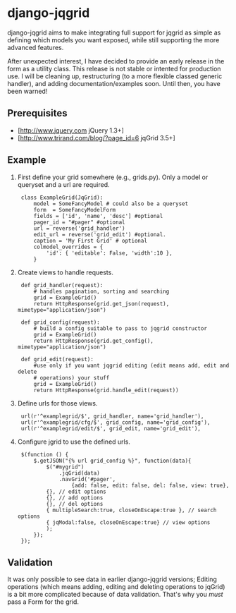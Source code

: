 django-jqgrid 
====================
django-jqgrid aims to make integrating full support for jqgrid as simple as
defining which models you want exposed, while still supporting the more
advanced features.

After unexpected interest, I have decided to provide an early release in the
form as a utility class. This release is not stable or intented for production
use. I will be cleaning up, restructuring (to a more flexible classed generic
handler), and adding documentation/examples soon. Until then, you have been 
warned! 

Prerequisites 
--------------
  * [http://www.jquery.com jQuery 1.3+]
  * [http://www.trirand.com/blog/?page_id=6 jqGrid 3.5+]

Example 
--------

1. First define your grid somewhere (e.g., grids.py). Only a model or queryset
   and a url are required.

        class ExampleGrid(JqGrid):
            model = SomeFancyModel # could also be a queryset
            form  = SomeFancyModelForm
            fields = ['id', 'name', 'desc'] #optional 
            pager_id = "#pager" #optional
            url = reverse('grid_handler')
            edit_url = reverse('grid_edit') #optional.
            caption = 'My First Grid' # optional
            colmodel_overrides = {
                'id': { 'editable': False, 'width':10 },
            }

2. Create views to handle requests.

        def grid_handler(request):
            # handles pagination, sorting and searching
            grid = ExampleGrid()
            return HttpResponse(grid.get_json(request), mimetype="application/json")

        def grid_config(request):
            # build a config suitable to pass to jqgrid constructor   
            grid = ExampleGrid()
            return HttpResponse(grid.get_config(), mimetype="application/json")

        def grid_edit(request):
            #use only if you want jqgrid editing (edit means add, edit and delete
            # operations) your stuff
            grid = ExampleGrid()
            return HttpResponse(grid.handle_edit(request))


3. Define urls for those views.

        url(r'^examplegrid/$', grid_handler, name='grid_handler'),
        url(r'^examplegrid/cfg/$', grid_config, name='grid_config'),
        url(r'^examplegrid/edit/$', grid_edit, name='grid_edit'),

4. Configure jgrid to use the defined urls.

        $(function () {
            $.getJSON("{% url grid_config %}", function(data){
                $("#mygrid")
                    .jqGrid(data)
                    .navGrid('#pager', 
                        {add: false, edit: false, del: false, view: true},
                {}, // edit options
                {}, // add options
                {}, // del options 
                { multipleSearch:true, closeOnEscape:true }, // search options 
                { jqModal:false, closeOnEscape:true} // view options 
                );
            });
        });

Validation
-----------

It was only possible to see data in earlier django-jqgrid versions; Editing
operations (which means adding, editing and deleting operations to jqGrid) is a
bit more complicated because of data validation. That's why you *must* pass a
Form for the grid.


